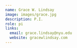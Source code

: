 ```yaml
---
name: Grace W. Lindsay
image: images/grace.jpg
description: P.I.
role: pi
links:
  email: grace.lindsay@nyu.edu
  website: gracewlindsay.com
---
```


